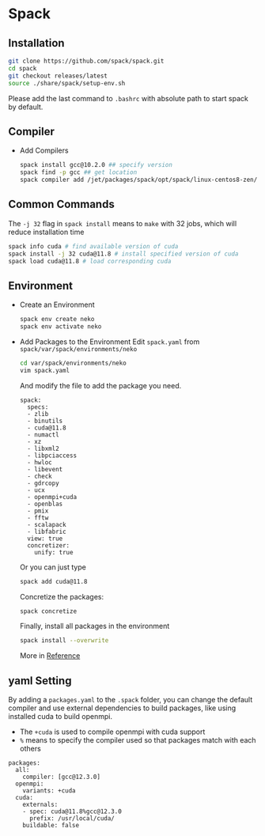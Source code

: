 # Spack
## Installation
```bash
git clone https://github.com/spack/spack.git
cd spack
git checkout releases/latest
source ./share/spack/setup-env.sh
```
Please add the last command to `.bashrc` with absolute path to start spack by default.

## Compiler
- Add Compilers
  ```bash
  spack install gcc@10.2.0 ## specify version
  spack find -p gcc ## get location
  spack compiler add /jet/packages/spack/opt/spack/linux-centos8-zen/gcc-8.3.1/gcc-10.2.0-tfzxq7udz2a53dmujvasy4uz33t27iwv ## or the location of any other compilers
  ```
## Common Commands
The `-j 32` flag in `spack install` means to `make` with 32 jobs, which will reduce installation time
```bash
spack info cuda # find available version of cuda
spack install -j 32 cuda@11.8 # install specified version of cuda
spack load cuda@11.8 # load corresponding cuda
```
## Environment
- Create an Environment
  ```bash
  spack env create neko
  spack env activate neko
  ```
- Add Packages to the Environment
    Edit `spack.yaml` from `spack/var/spack/environments/neko`
    ```bash
    cd var/spack/environments/neko
    vim spack.yaml
    ```
    And modify the file to add the package you need.
    ```
    spack:
      specs:
      - zlib
      - binutils
      - cuda@11.8
      - numactl
      - xz
      - libxml2
      - libpciaccess
      - hwloc
      - libevent
      - check
      - gdrcopy
      - ucx
      - openmpi+cuda
      - openblas
      - pmix
      - fftw
      - scalapack
      - libfabric
      view: true
      concretizer:
        unify: true
    ```
    Or you can just type
    ```bash
    spack add cuda@11.8
    ```
    Concretize the packages:
    ```bash
    spack concretize
    ```
    Finally, install all packages in the environment
    ```bash
    spack install --overwrite
    ```

  More in [Reference](https://chtc.cs.wisc.edu/uw-research-computing/hpc-spack-install)

## yaml Setting
By adding a `packages.yaml` to the `.spack` folder, you can change the default compiler and use external dependencies to build packages, like using installed cuda to build openmpi.

- The `+cuda` is used to compile openmpi with cuda support
- `%` means to specify the compiler used so that packages match with each others
```
packages:
  all:
    compiler: [gcc@12.3.0]
  openmpi:
    variants: +cuda
  cuda:
    externals:
    - spec: cuda@11.8%gcc@12.3.0
      prefix: /usr/local/cuda/
    buildable: false
```
